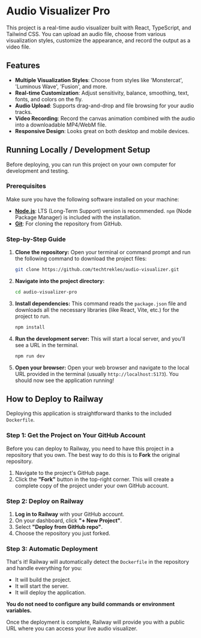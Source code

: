 # Audio Visualizer Pro

This project is a real-time audio visualizer built with React, TypeScript, and Tailwind CSS. You can upload an audio file, choose from various visualization styles, customize the appearance, and record the output as a video file.

## Features

-   **Multiple Visualization Styles**: Choose from styles like 'Monstercat', 'Luminous Wave', 'Fusion', and more.
-   **Real-time Customization**: Adjust sensitivity, balance, smoothing, text, fonts, and colors on the fly.
-   **Audio Upload**: Supports drag-and-drop and file browsing for your audio tracks.
-   **Video Recording**: Record the canvas animation combined with the audio into a downloadable MP4/WebM file.
-   **Responsive Design**: Looks great on both desktop and mobile devices.

## Running Locally / Development Setup

Before deploying, you can run this project on your own computer for development and testing.

### Prerequisites

Make sure you have the following software installed on your machine:

-   **[Node.js](https://nodejs.org/)**: LTS (Long-Term Support) version is recommended. `npm` (Node Package Manager) is included with the installation.
-   **[Git](https://git-scm.com/)**: For cloning the repository from GitHub.

### Step-by-Step Guide

1.  **Clone the repository:**
    Open your terminal or command prompt and run the following command to download the project files:
    ```bash
    git clone https://github.com/techtrekleo/audio-visualizer.git
    ```

2.  **Navigate into the project directory:**
    ```bash
    cd audio-visualizer-pro
    ```

3.  **Install dependencies:**
    This command reads the `package.json` file and downloads all the necessary libraries (like React, Vite, etc.) for the project to run.
    ```bash
    npm install
    ```

4.  **Run the development server:**
    This will start a local server, and you'll see a URL in the terminal.
    ```bash
    npm run dev
    ```

5.  **Open your browser:**
    Open your web browser and navigate to the local URL provided in the terminal (usually `http://localhost:5173`). You should now see the application running!

## How to Deploy to Railway

Deploying this application is straightforward thanks to the included `Dockerfile`.

### Step 1: Get the Project on Your GitHub Account

Before you can deploy to Railway, you need to have this project in a repository that you own. The best way to do this is to **Fork** the original repository.

1.  Navigate to the project's GitHub page.
2.  Click the **"Fork"** button in the top-right corner. This will create a complete copy of the project under your own GitHub account.

### Step 2: Deploy on Railway

1.  **Log in to Railway** with your GitHub account.
2.  On your dashboard, click **"+ New Project"**.
3.  Select **"Deploy from GitHub repo"**.
4.  Choose the repository you just forked.

### Step 3: Automatic Deployment

That's it! Railway will automatically detect the `Dockerfile` in the repository and handle everything for you:
-   It will build the project.
-   It will start the server.
-   It will deploy the application.

**You do not need to configure any build commands or environment variables.**

Once the deployment is complete, Railway will provide you with a public URL where you can access your live audio visualizer.
